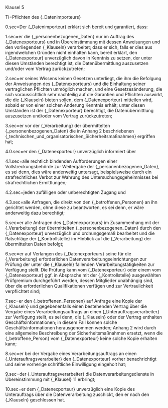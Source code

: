 Klausel 5

Ti=Pflichten des {_Datenimporteurs} 

0.sec=Der {_Datenimporteur} erklärt sich bereit und garantiert, dass:

1.sec=er die {_personenbezogenen_Daten} nur im Auftrag des {_Datenexporteurs} und in Übereinstimmung mit dessen Anweisungen und den vorliegenden {_Klauseln} verarbeitet; dass er sich, falls er dies aus irgendwelchen Gründen nicht einhalten kann, bereit erklärt, den {_Datenexporteur} unverzüglich davon in Kenntnis zu setzen, der unter diesen Umständen berechtigt ist, die Datenübermittlung auszusetzen und/oder vom Vertrag zurückzutreten;

2.sec=er seines Wissens keinen Gesetzen unterliegt, die ihm die Befolgung der Anweisungen des {_Datenexporteurs} und die Einhaltung seiner vertraglichen Pflichten unmöglich machen, und eine Gesetzesänderung, die sich voraussichtlich sehr nachteilig auf die Garantien und Pflichten auswirkt, die die {_Klauseln} bieten sollen, dem {_Datenexporteur} mitteilen wird, sobald er von einer solchen Änderung Kenntnis erhält; unter diesen Umständen ist der {_Datenexporteur} berechtigt, die Datenübermittlung auszusetzen und/oder vom Vertrag zurückzutreten;

3.sec=er vor der {_Verarbeitung} der übermittelten {_personenbezogenen_Daten} die in Anhang 2 beschriebenen {_technischen_und_organisatorischen_Sicherheitsmaßnahmen} ergriffen hat;

4.0.sec=er den {_Datenexporteur} unverzüglich informiert über

4.1.sec=alle rechtlich bindenden Aufforderungen einer Vollstreckungsbehörde zur Weitergabe der {_personenbezogenen_Daten}, es sei denn, dies wäre anderweitig untersagt, beispielsweise durch ein strafrechtliches Verbot zur Wahrung des Untersuchungsgeheimnisses bei strafrechtlichen Ermittlungen;

4.2.sec=jeden zufälligen oder unberechtigten Zugang und

4.3.sec=alle Anfragen, die direkt von den {_betroffenen_Personen} an ihn gerichtet werden, ohne diese zu beantworten, es sei denn, er wäre anderweitig dazu berechtigt;

5.sec=er alle Anfragen des {_Datenexporteurs} im Zusammenhang mit der {_Verarbeitung} der übermittelten {_personenbezogenen_Daten} durch den {_Datenexporteur} unverzüglich und ordnungsgemäß bearbeitet und die Ratschläge der {_Kontrollstelle} im Hinblick auf die {_Verarbeitung} der übermittelten Daten befolgt;

6.sec=er auf Verlangen des {_Datenexporteurs} seine für die {_Verarbeitung} erforderlichen Datenverarbeitungseinrichtungen zur Prüfung der unter die {_Klauseln} fallenden Verarbeitungstätigkeiten zur Verfügung stellt. Die Prüfung kann vom {_Datenexporteur} oder einem vom {_Datenexporteur} ggf. in Absprache mit der {_Kontrollstelle} ausgewählten Prüfgremium durchgeführt werden, dessen Mitglieder unabhängig sind, über die erforderlichen Qualifikationen verfügen und zur Vertraulichkeit verpflichtet sind;

7.sec=er den {_betroffenen_Personen} auf Anfrage eine Kopie der {_Klauseln} und gegebenenfalls einen bestehenden Vertrag über die Vergabe eines Verarbeitungsauftrags an einen {_Unterauftragsverarbeiter} zur Verfügung stellt, es sei denn, die {_Klauseln} oder der Vertrag enthalten Geschäftsinformationen; in diesem Fall können solche Geschäftsinformationen herausgenommen werden; Anhang 2 wird durch eine allgemeine Beschreibung der Sicherheitsmaßnahmen ersetzt, wenn die {_betroffene_Person} vom {_Datenexporteur} keine solche Kopie erhalten kann;

8.sec=er bei der Vergabe eines Verarbeitungsauftrags an einen {_Unterauftragsverarbeiter} den {_Datenexporteur} vorher benachrichtigt und seine vorherige schriftliche Einwilligung eingeholt hat;

9.sec=der {_Unterauftragsverarbeiter} die Datenverarbeitungsdienste in Übereinstimmung mit {_Klausel} 11 erbringt;

10.sec=er dem {_Datenexporteur} unverzüglich eine Kopie des Unterauftrags über die Datenverarbeitung zuschickt, den er nach den {_Klauseln} geschlossen hat.
